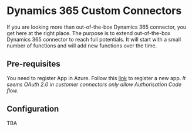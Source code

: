 # Dynamics 365 Custom Connectors
If you are looking more than out-of-the-box Dynamics 365 connector, you get here at the right place. The purpose is to extend out-of-the-box Dynamics 365 connector to reach full potentials. It will start with a small number of functions and will add new functions over the time.

## Pre-requisites
You need to register App in Azure. Follow this [link](https://docs.microsoft.com/en-us/dynamics365/customer-engagement/developer/authenticate-users) to register a new app.
*It seems OAuth 2.0 in customer connectors only allow Authorisation Code flow.*

## Configuration
TBA
